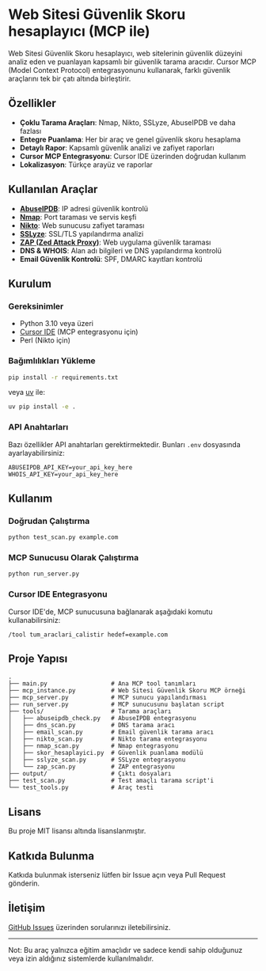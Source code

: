 # Web Sitesi Güvenlik Skoru hesaplayıcı (MCP ile)

Web Sitesi Güvenlik Skoru hesaplayıcı, web sitelerinin güvenlik düzeyini analiz eden ve puanlayan kapsamlı bir güvenlik tarama aracıdır. Cursor MCP (Model Context Protocol) entegrasyonunu kullanarak, farklı güvenlik araçlarını tek bir çatı altında birleştirir.

## Özellikler

- **Çoklu Tarama Araçları**: Nmap, Nikto, SSLyze, AbuseIPDB ve daha fazlası
- **Entegre Puanlama**: Her bir araç ve genel güvenlik skoru hesaplama
- **Detaylı Rapor**: Kapsamlı güvenlik analizi ve zafiyet raporları
- **Cursor MCP Entegrasyonu**: Cursor IDE üzerinden doğrudan kullanım
- **Lokalizasyon**: Türkçe arayüz ve raporlar

## Kullanılan Araçlar

- **[AbuseIPDB](https://www.abuseipdb.com/)**: IP adresi güvenlik kontrolü
- **[Nmap](https://nmap.org/)**: Port taraması ve servis keşfi
- **[Nikto](https://cirt.net/Nikto2)**: Web sunucusu zafiyet taraması
- **[SSLyze](https://github.com/nabla-c0d3/sslyze)**: SSL/TLS yapılandırma analizi
- **[ZAP (Zed Attack Proxy)](https://www.zaproxy.org/)**: Web uygulama güvenlik taraması
- **DNS & WHOIS**: Alan adı bilgileri ve DNS yapılandırma kontrolü
- **Email Güvenlik Kontrolü**: SPF, DMARC kayıtları kontrolü

## Kurulum

### Gereksinimler

- Python 3.10 veya üzeri
- [Cursor IDE](https://cursor.sh/) (MCP entegrasyonu için)
- Perl (Nikto için)

### Bağımlılıkları Yükleme

```bash
pip install -r requirements.txt
```

veya [uv](https://github.com/astral-sh/uv) ile:

```bash
uv pip install -e .
```

### API Anahtarları

Bazı özellikler API anahtarları gerektirmektedir. Bunları `.env` dosyasında ayarlayabilirsiniz:

```
ABUSEIPDB_API_KEY=your_api_key_here
WHOIS_API_KEY=your_api_key_here
```

## Kullanım

### Doğrudan Çalıştırma

```bash
python test_scan.py example.com
```

### MCP Sunucusu Olarak Çalıştırma

```bash
python run_server.py
```

### Cursor IDE Entegrasyonu

Cursor IDE'de, MCP sunucusuna bağlanarak aşağıdaki komutu kullanabilirsiniz:

```
/tool tum_araclari_calistir hedef=example.com
```

## Proje Yapısı

```
.
├── main.py                  # Ana MCP tool tanımları
├── mcp_instance.py          # Web Sitesi Güvenlik Skoru MCP örneği
├── mcp_server.py            # MCP sunucu yapılandırması
├── run_server.py            # MCP sunucusunu başlatan script
├── tools/                   # Tarama araçları
│   ├── abuseipdb_check.py   # AbuseIPDB entegrasyonu
│   ├── dns_scan.py          # DNS tarama aracı
│   ├── email_scan.py        # Email güvenlik tarama aracı
│   ├── nikto_scan.py        # Nikto tarama entegrasyonu
│   ├── nmap_scan.py         # Nmap entegrasyonu
│   ├── skor_hesaplayici.py  # Güvenlik puanlama modülü
│   ├── sslyze_scan.py       # SSLyze entegrasyonu
│   └── zap_scan.py          # ZAP entegrasyonu
├── output/                  # Çıktı dosyaları
├── test_scan.py             # Test amaçlı tarama script'i
└── test_tools.py            # Araç testi
```

## Lisans

Bu proje MIT lisansı altında lisanslanmıştır.

## Katkıda Bulunma

Katkıda bulunmak isterseniz lütfen bir Issue açın veya Pull Request gönderin.

## İletişim

[GitHub Issues](https://github.com/KemalCavusoglu/WebSitesiGuvenlikSkoru/issues) üzerinden sorularınızı iletebilirsiniz.

---

Not: Bu araç yalnızca eğitim amaçlıdır ve sadece kendi sahip olduğunuz veya izin aldığınız sistemlerde kullanılmalıdır.

